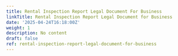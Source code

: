 ```yaml
---
title: Rental Inspection Report Legal Document For Business
linkTitle: Rental Inspection Report Legal Document for Business
date: '2025-04-24T16:18:00Z'
weight: 1
description: No content
draft: false
ref: rental-inspection-report-legal-document-for-business
---
```


